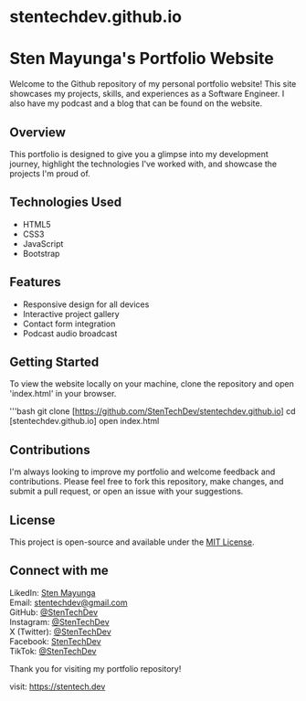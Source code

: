 # stentechdev.github.io

# Sten Mayunga's Portfolio Website
Welcome to the Github repository of my personal portfolio website! This site showcases my projects, skills, and experiences as a Software Engineer. I also have my podcast and a blog that can be found on the website.

## Overview
This portfolio is designed to give you a glimpse into my development journey, highlight the technologies I've worked with, and showcase the projects I'm proud of.

## Technologies Used
- HTML5
- CSS3
- JavaScript
- Bootstrap

## Features
- Responsive design for all devices
- Interactive project gallery
- Contact form integration
- Podcast audio broadcast

## Getting Started
To view the website locally on your machine, clone the repository and open 'index.html' in your browser.

'''bash
git clone [https://github.com/StenTechDev/stentechdev.github.io]
cd [stentechdev.github.io]
open index.html

## Contributions
I'm always looking to improve my portfolio and welcome feedback and contributions. Please feel free to fork this repository, make changes, and submit a pull request, or open an issue with your suggestions.

## License
This project is open-source and available under the [MIT License](https://opensource.org/license/mit/).

## Connect with me
LikedIn: [Sten Mayunga](https://www.linkedin.com/in/stentechdev/)
<br>Email: [stentechdev@gmail.com](mailto:stentechdev@gmail.com)
<br>GitHub: [@StenTechDev](https://github.com/StenTechDev)
<br>Instagram: [@StenTechDev](https://www.instagram.com/stentechdev/)
<br>X (Twitter): [@StenTechDev](https://twitter.com/StenTechDev)
<br>Facebook: [StenTechDev](https://www.facebook.com/StenTechDev)
<br>TikTok: [@StenTechDev](https://www.tiktok.com/@stentechdev)

Thank you for visiting my portfolio repository!

visit: https://stentech.dev